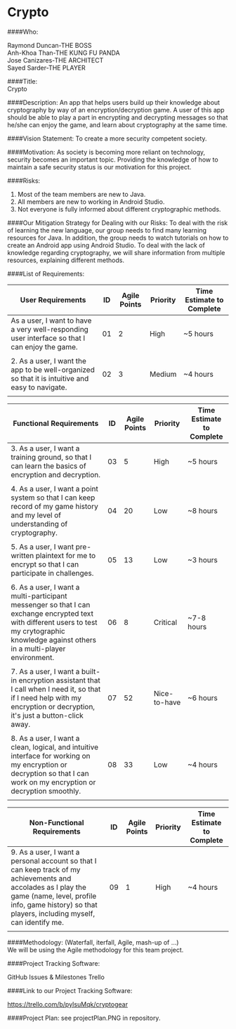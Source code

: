 # Crypto

####Who:

Raymond Duncan-THE BOSS <br>
Anh-Khoa Than-THE KUNG FU PANDA	<br>
Jose Canizares-THE ARCHITECT <br>
Sayed Sarder-THE PLAYER  <br>

####Title: <br>
Crypto


####Description: 
An app that helps users build up their knowledge about cryptography by way of an encryption/decryption game. A user of this app should be able to play a part in encrypting and decrypting messages so that he/she can enjoy the game, and learn about cryptography at the same time.

####Vision Statement: 
To create a more security competent society.

####Motivation: 
As society is becoming more reliant on technology, security becomes an important topic. Providing the knowledge of how to maintain a safe security status is our motivation for this project. 

####Risks:
1) Most of the team members are new to Java. <br>
2) All members are new to working in Android Studio. <br>
3) Not everyone is fully informed about different cryptographic methods. <br>

####Our Mitigation Strategy for Dealing with our Risks:
To deal with the risk of learning the new language, our group needs to find many learning resources for Java. In addition, the group needs to watch tutorials on how to create an Android app using Android Studio. To deal with the lack of knowledge regarding cryptography, we will share information from multiple resources, explaining different methods.

####List of Requirements: 


| User Requirements   | ID | Agile Points | Priority | Time Estimate to Complete |
|---|---|---|---|---|
|  As a user, I want to have a very well-responding user interface so that I can enjoy the game. | 01 |  2 | High | ~5 hours
| | | | | |
|  2. As a user, I want the app to be well-organized so that it is intuitive and easy to navigate.  | 02  | 3 | Medium| ~4 hours
| | | | | |



| Functional Requirements  | ID | Agile Points | Priority | Time Estimate to Complete|
|---|---|---|---|---|
|  3. As a user, I want a training ground, so that I can learn the basics of encryption and decryption. | 03  | 5 | High |  ~5 hours
| | | | | |
|  4. As a user, I want a point system so that I can keep record of my game history and my level of understanding of cryptography.  | 04 | 20 |	Low | ~8 hours
| | | | | |
|  5. As a user, I want pre-written plaintext for me to encrypt so that I can participate in challenges. | 05  | 13 | Low | ~3 hours
| | | | | |
|  6. As a user, I want a multi-participant messenger so that I can exchange encrypted text with different users to test my crytographic knowledge against others in a multi-player environment. | 06 | 8 | Critical | ~7-8 hours
| | | | | |
|  7. As a user, I want a built-in encryption assistant that I call when I need it, so that if I need help with my encryption or decryption, it's just a button-click away. | 07 |	52  | Nice-to-have| ~6 hours
| | | | | |
|  8. As a user, I want a clean, logical, and intuitive interface for working on my encryption or decryption so that I can work on my encryption or decryption smoothly. | 08 | 33 | Low |  ~4 hours
| | | | | |


| Non-Functional Requirements   |ID | Agile Points | Priority | Time Estimate to Complete|
|---|---|---|---|---|
|  9. As a user, I want a personal account so that I can keep track of my achievements and accolades as I play the game (name, level, profile info, game history) so that players, including myself, can identify me. | 09  |  1 |High |~4 hours|
| | | | | |


####Methodology: (Waterfall, iterfall, Agile, mash-up of …) <br>
We will be using the Agile methodology for this team project.

####Project Tracking Software:

GitHub Issues & Milestones
Trello

####Link to our Project Tracking Software: 

https://trello.com/b/pyIsuMqk/cryptogear

####Project Plan: 
see projectPlan.PNG in repository.
